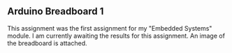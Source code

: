 ## Arduino Breadboard 1
This assignment was the first assignment for my "Embedded Systems" module.
I am currently awaiting the results for this assignment.
An image of the breadboard is attached.
